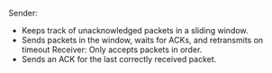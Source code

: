 Sender:
- Keeps track of unacknowledged packets in a sliding window.
- Sends packets in the window, waits for ACKs, and retransmits on timeout Receiver:
Only accepts packets in order.
- Sends an ACK for the last correctly received packet.
